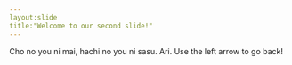 ```yaml
---
layout:slide
title:"Welcome to our second slide!"
---
```

Cho no you ni mai, hachi no you ni sasu. Ari.
Use the left arrow to go back!

